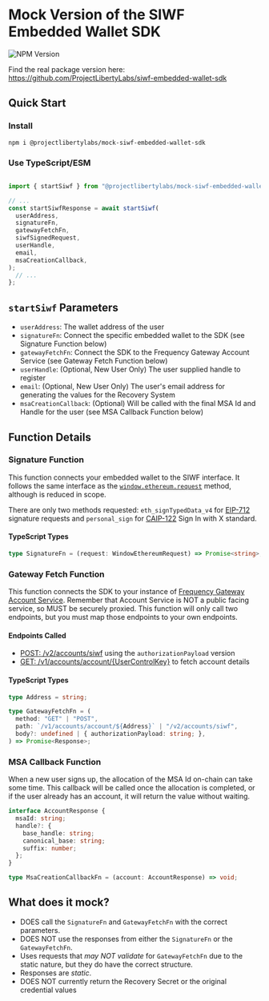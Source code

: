 # Mock Version of the SIWF Embedded Wallet SDK

![NPM Version](https://img.shields.io/npm/v/%40projectlibertylabs%2Fmock-siwf-embedded-wallet-sdk)

Find the real package version here: https://github.com/ProjectLibertyLabs/siwf-embedded-wallet-sdk

## Quick Start

### Install

`npm i @projectlibertylabs/mock-siwf-embedded-wallet-sdk`

### Use TypeScript/ESM

```TypeScript

import { startSiwf } from "@projectlibertylabs/mock-siwf-embedded-wallet-sdk";

// ...
const startSiwfResponse = await startSiwf(
  userAddress,
  signatureFn,
  gatewayFetchFn,
  siwfSignedRequest,
  userHandle,
  email,
  msaCreationCallback,
);
  // ...
};
```

## `startSiwf` Parameters

- `userAddress`: The wallet address of the user
- `signatureFn`: Connect the specific embedded wallet to the SDK (see Signature Function below)
- `gatewayFetchFn`: Connect the SDK to the Frequency Gateway Account Service (see Gateway Fetch Function below)
- `userHandle`: (Optional, New User Only) The user supplied handle to register
- `email`: (Optional, New User Only) The user's email address for generating the values for the Recovery System
- `msaCreationCallback`: (Optional) Will be called with the final MSA Id and Handle for the user (see MSA Callback Function below)


## Function Details

### Signature Function

This function connects your embedded wallet to the SIWF interface. It follows the same interface as the [`window.ethereum.request`](https://docs.metamask.io/wallet/reference/provider-api/#request) method, although is reduced in scope.

There are only two methods requested: `eth_signTypedData_v4` for [EIP-712](https://eips.ethereum.org/EIPS/eip-712) signature requests and `personal_sign` for [CAIP-122](https://chainagnostic.org/CAIPs/caip-122) Sign In with X standard.

#### TypeScript Types
```TypeScript
type SignatureFn = (request: WindowEthereumRequest) => Promise<string>;
```

### Gateway Fetch Function

This function connects the SDK to your instance of [Frequency Gateway Account Service](https://projectlibertylabs.github.io/gateway/Build/AccountService/AccountService.html).
Remember that Account Service is NOT a public facing service, so MUST be securely proxied.
This function will only call two endpoints, but you must map those endpoints to your own endpoints.

#### Endpoints Called
- [POST: /v2/accounts/siwf](https://projectlibertylabs.github.io/gateway/account/#tag/v2accounts/operation/AccountsControllerV2_postSignInWithFrequency) using the `authorizationPayload` version
- [GET: /v1/accounts/account/{UserControlKey}](https://projectlibertylabs.github.io/gateway/account/#tag/v1accounts/operation/AccountsControllerV1_getAccountForAccountId) to fetch account details

#### TypeScript Types

```TypeScript
type Address = string;

type GatewayFetchFn = (
  method: "GET" | "POST",
  path: `/v1/accounts/account/${Address}` | "/v2/accounts/siwf",
  body?: undefined | { authorizationPayload: string; },
) => Promise<Response>;
```

### MSA Callback Function

When a new user signs up, the allocation of the MSA Id on-chain can take some time. This callback will be called once the allocation is completed, or if the user already has an account, it will return the value without waiting.

```TypeScript
interface AccountResponse {
  msaId: string;
  handle?: {
    base_handle: string;
    canonical_base: string;
    suffix: number;
  };
}

type MsaCreationCallbackFn = (account: AccountResponse) => void;
```

## What does it mock?

- DOES call the `SignatureFn` and `GatewayFetchFn` with the correct parameters.
- DOES NOT use the responses from either the `SignatureFn` or the `GatewayFetchFn`.
- Uses requests that _may NOT validate_ for `GatewayFetchFn` due to the static nature, but they do have the correct structure.
- Responses are _static_.
- DOES NOT currently return the Recovery Secret or the original credential values
